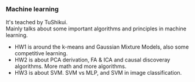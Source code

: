 ### Machine learning  
It's teached by TuShikui.  
Mainly talks about some important algorithms and principles in machine learning. 

- HW1 is around the k-means and Gaussian Mixture Models, also some competitive learning.
- HW2 is about PCA derivation, FA & ICA and causal discoveray algorithms. More math and more algorithms.
- HW3 is about SVM. SVM vs MLP, and SVM in image classification.